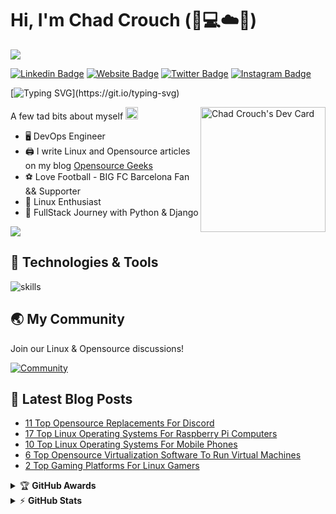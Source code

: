 <!-- source link https://sachinmalhotra.medium.com/do-you-have-a-great-github-readme-b8a59b066d02 -->
<!-- source link https://github.com/warengonzaga  -->
<!-- github profiles readme https://github.com/abhisheknaiidu/awesome-github-profile-readme -->
<!-- emojis markup https://gist.github.com/yeze322/34a8f4a7f8b39ee6d1d4956dcb0fe364 -->

# Hi, I'm Chad Crouch (:wave::computer::cloud::penguin:)
![](https://komarev.com/ghpvc/?username=chaddyc)

[![Linkedin Badge](https://img.shields.io/badge/-LinkedIn-0e76a8?style=flat-square&logo=Linkedin&logoColor=white)](https://linkedin.com/in/chaddyc)
[![Website Badge](https://img.shields.io/badge/Website-3b5998?style=flat-square&logo=google-chrome&logoColor=white)](https://opensourcegeeks.net/)
[![Twitter Badge](https://img.shields.io/badge/-Twitter-00acee?style=flat-square&logo=Twitter&logoColor=white)](https://twitter.com/fossgeek)
[![Instagram Badge](https://img.shields.io/badge/-Instagram-e4405f?style=flat-square&logo=Instagram&logoColor=white)](https://instagram.com/opensourcegeeks/)

[![Typing SVG](https://readme-typing-svg.herokuapp.com?font=comfortaa&color=%FFFFFF&size=25&height=40&lines=Nice+to+e-meet+you!;I'm+a+DevOps+Engineer;Opensource+and+Tech+Hobbyist+;Opensource+Blogger;Living+in+The+Cloud!)](https://git.io/typing-svg)

<!-- markdownlint-disable MD033 -->
<a href="https://app.daily.dev/chaddyc"><img src="https://api.daily.dev/devcards/565cf135a405456da2a7710af7970f49.png?r=pja" width="200" align="right" alt="Chad Crouch's Dev Card"/></a>
<!-- markdownlint-enable MD033 -->

A few tad bits about myself <img src="https://emojis.slackmojis.com/emojis/images/1520808873/3643/cool-doge.gif?1520808873" width="20" />

<!-- emoji list https://github.com/ikatyang/emoji-cheat-sheet/blob/master/README.md -->

* 🖥️ DevOps Engineer
* 🖨️ I write Linux and Opensource articles on my blog <a href="https://opensourcegeeks.net">Opensource Geeks</a>
* ⚽ Love Football - BIG FC Barcelona Fan && Supporter
* 🐧 Linux Enthusiast
* 📝 FullStack Journey with Python & Django

<p align="left">
  <img src="https://quotes-github-readme.vercel.app/api?type=horizontal&theme=light)](https://github.com/piyushsuthar/github-readme-quotes" />
</p>

## 🔧 Technologies & Tools
<!-- Icons Link https://github.com/tandpfun/skill-icons#icons-list --> 
![skills](https://skillicons.dev/icons?i=linux,docker,kubernetes,git,bash,cloudflare,nginx,aws,azure,django,mysql,flask,gcp,python,go,gitlab,postgres,redis,vim,vscode&theme=light)

## 🌏 My Community

Join our Linux & Opensource discussions!

[![Community](https://discord.com/api/guilds/738470958704361503/widget.png?style=banner2)](https://discord.gg/hRn4fCx3BR)

## 🚀 Latest Blog Posts

<!-- BLOG-POST-LIST:START -->
- [11 Top Opensource Replacements For Discord](https://opensourcegeeks.net/11-top-opensource-replacements-for-discord/)
- [17 Top Linux Operating Systems For Raspberry Pi Computers](https://opensourcegeeks.net/17-top-linux-operating-systems-for-raspberry-pi-computers/)
- [10 Top Linux Operating Systems For Mobile Phones](https://opensourcegeeks.net/10-top-linux-operating-systems-for-mobile-phones/)
- [6 Top Opensource Virtualization Software To Run Virtual Machines](https://opensourcegeeks.net/6-top-opensource-virtualization-software-to-run-virtual-machines/)
- [2 Top Gaming Platforms For Linux Gamers](https://opensourcegeeks.net/2-top-gaming-platforms-for-linux-gamers/)
<!-- BLOG-POST-LIST:END -->

<details>
    <summary>&#127942 <b>GitHub Awards</b></summary><br/>

![Github Trophy](https://github-profile-trophy.vercel.app/?username=chaddyc)

</details>

<details>
    <summary>&#9889 <b>GitHub Stats</b></summary><br/>

<img align="center" src="https://github-readme-stats.vercel.app/api?username=chaddyc&show_icons=true&theme=prussian" />

<img align="center" src="https://github-readme-stats.vercel.app/api/top-langs/?username=chaddyc&layout=compact" />

</details>
